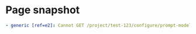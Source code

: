# Page snapshot

```yaml
- generic [ref=e2]: Cannot GET /project/test-123/configure/prompt-model
```